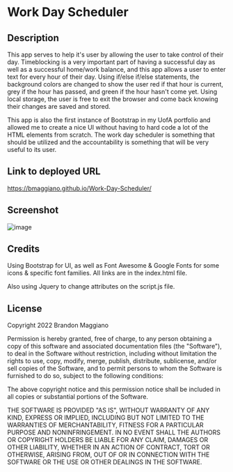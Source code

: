 # Work Day Scheduler

## Description

This app serves to help it's user by allowing the user to take control of their day. Timeblocking is a very important part of having a successful day as well as a successful home/work balance, and this app allows a user to enter text for every hour of their day. Using if/else if/else statements, the background colors are changed to show the user red if that hour is current, grey if the hour has passed, and green if the hour hasn't come yet. Using local storage, the user is free to exit the browser and come back knowing their changes are saved and stored.

This app is also the first instance of Bootstrap in my UofA portfolio and allowed me to create a nice UI without having to hard code a lot of the HTML elements from scratch. The work day scheduler is something that should be utilized and the accountability is something that will be very useful to its user.

## Link to deployed URL

https://bmaggiano.github.io/Work-Day-Scheduler/

## Screenshot

![image](https://user-images.githubusercontent.com/103971233/192011785-e583ee63-1f24-4a70-8bef-628f2d07a25c.png)

## Credits

Using Bootstrap for UI, as well as Font Awesome & Google Fonts for some icons & specific font families. All links are in the index.html file.

Also using Jquery to change attributes on the script.js file.

## License

Copyright 2022 Brandon Maggiano

Permission is hereby granted, free of charge, to any person obtaining a copy of this software and associated documentation files (the "Software"), to deal in the Software without restriction, including without limitation the rights to use, copy, modify, merge, publish, distribute, sublicense, and/or sell copies of the Software, and to permit persons to whom the Software is furnished to do so, subject to the following conditions:

The above copyright notice and this permission notice shall be included in all copies or substantial portions of the Software.

THE SOFTWARE IS PROVIDED "AS IS", WITHOUT WARRANTY OF ANY KIND, EXPRESS OR IMPLIED, INCLUDING BUT NOT LIMITED TO THE WARRANTIES OF MERCHANTABILITY, FITNESS FOR A PARTICULAR PURPOSE AND NONINFRINGEMENT. IN NO EVENT SHALL THE AUTHORS OR COPYRIGHT HOLDERS BE LIABLE FOR ANY CLAIM, DAMAGES OR OTHER LIABILITY, WHETHER IN AN ACTION OF CONTRACT, TORT OR OTHERWISE, ARISING FROM, OUT OF OR IN CONNECTION WITH THE SOFTWARE OR THE USE OR OTHER DEALINGS IN THE SOFTWARE.


